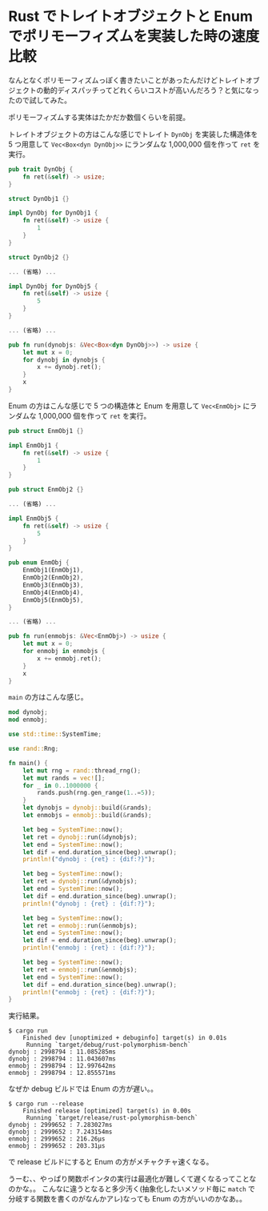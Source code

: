 # Rust でトレイトオブジェクトと Enum でポリモーフィズムを実装した時の速度比較

なんとなくポリモーフィズムっぽく書きたいことがあったんだけどトレイトオブジェクトの動的ディスパッチってどれくらいコストが高いんだろう？と気になったので試してみた。

ポリモーフィズムする実体はたかだか数個くらいを前提。

トレイトオブジェクトの方はこんな感じでトレイト `DynObj` を実装した構造体を 5 つ用意して `Vec<Box<dyn DynObj>>` にランダムな 1,000,000 個を作って `ret` を実行。

```rust
pub trait DynObj {
    fn ret(&self) -> usize;
}

struct DynObj1 {}

impl DynObj for DynObj1 {
    fn ret(&self) -> usize {
        1
    }
}

struct DynObj2 {}

... (省略) ...

impl DynObj for DynObj5 {
    fn ret(&self) -> usize {
        5
    }
}

... (省略) ...

pub fn run(dynobjs: &Vec<Box<dyn DynObj>>) -> usize {
    let mut x = 0;
    for dynobj in dynobjs {
        x += dynobj.ret();
    }
    x
}
```

Enum の方はこんな感じで 5 つの構造体と Enum を用意して `Vec<EnmObj>` にランダムな 1,000,000 個を作って `ret` を実行。

```rust
pub struct EnmObj1 {}

impl EnmObj1 {
    fn ret(&self) -> usize {
        1
    }
}

pub struct EnmObj2 {}

... (省略) ...

impl EnmObj5 {
    fn ret(&self) -> usize {
        5
    }
}

pub enum EnmObj {
    EnmObj1(EnmObj1),
    EnmObj2(EnmObj2),
    EnmObj3(EnmObj3),
    EnmObj4(EnmObj4),
    EnmObj5(EnmObj5),
}

... (省略) ...

pub fn run(enmobjs: &Vec<EnmObj>) -> usize {
    let mut x = 0;
    for enmobj in enmobjs {
        x += enmobj.ret();
    }
    x
}
```

`main` の方はこんな感じ。

```rust
mod dynobj;
mod enmobj;

use std::time::SystemTime;

use rand::Rng;

fn main() { 
    let mut rng = rand::thread_rng();
    let mut rands = vec![];
    for _ in 0..1000000 {
        rands.push(rng.gen_range(1..=5));
    }
    let dynobjs = dynobj::build(&rands);
    let enmobjs = enmobj::build(&rands);

    let beg = SystemTime::now();
    let ret = dynobj::run(&dynobjs);
    let end = SystemTime::now();
    let dif = end.duration_since(beg).unwrap();
    println!("dynobj : {ret} : {dif:?}");

    let beg = SystemTime::now();
    let ret = dynobj::run(&dynobjs);
    let end = SystemTime::now();
    let dif = end.duration_since(beg).unwrap();
    println!("dynobj : {ret} : {dif:?}");

    let beg = SystemTime::now();
    let ret = enmobj::run(&enmobjs);
    let end = SystemTime::now();
    let dif = end.duration_since(beg).unwrap();
    println!("enmobj : {ret} : {dif:?}");

    let beg = SystemTime::now();
    let ret = enmobj::run(&enmobjs);
    let end = SystemTime::now();
    let dif = end.duration_since(beg).unwrap();
    println!("enmobj : {ret} : {dif:?}");
}
```

実行結果。

```console
$ cargo run 
    Finished dev [unoptimized + debuginfo] target(s) in 0.01s
     Running `target/debug/rust-polymorphism-bench`
dynobj : 2998794 : 11.085285ms
dynobj : 2998794 : 11.043607ms
enmobj : 2998794 : 12.997642ms
enmobj : 2998794 : 12.855571ms
```

なぜか debug ビルドでは Enum の方が遅い。。

```console
$ cargo run --release
    Finished release [optimized] target(s) in 0.00s
     Running `target/release/rust-polymorphism-bench`
dynobj : 2999652 : 7.283027ms
dynobj : 2999652 : 7.243154ms
enmobj : 2999652 : 216.26µs
enmobj : 2999652 : 203.31µs
```

で release ビルドにすると Enum の方がメチャクチャ速くなる。

うーむ、、やっぱり関数ポインタの実行は最適化が難しくて遅くなるってことなのかな。。
こんなに違うとなると多少汚く(抽象化したいメソッド毎に `match` で分岐する関数を書くのがなんかアレ)なっても Enum の方がいいのかなあ。。

